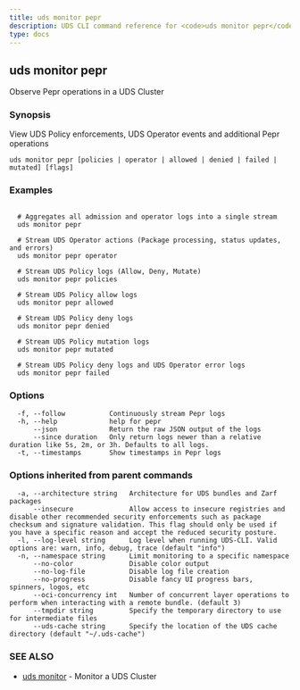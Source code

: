 ```yaml
---
title: uds monitor pepr
description: UDS CLI command reference for <code>uds monitor pepr</code>.
type: docs
---
```

## uds monitor pepr

Observe Pepr operations in a UDS Cluster

### Synopsis

View UDS Policy enforcements, UDS Operator events and additional Pepr operations

```
uds monitor pepr [policies | operator | allowed | denied | failed | mutated] [flags]
```

### Examples

```

  # Aggregates all admission and operator logs into a single stream
  uds monitor pepr

  # Stream UDS Operator actions (Package processing, status updates, and errors)
  uds monitor pepr operator

  # Stream UDS Policy logs (Allow, Deny, Mutate)
  uds monitor pepr policies

  # Stream UDS Policy allow logs
  uds monitor pepr allowed

  # Stream UDS Policy deny logs
  uds monitor pepr denied

  # Stream UDS Policy mutation logs
  uds monitor pepr mutated

  # Stream UDS Policy deny logs and UDS Operator error logs
  uds monitor pepr failed
```

### Options

```
  -f, --follow           Continuously stream Pepr logs
  -h, --help             help for pepr
      --json             Return the raw JSON output of the logs
      --since duration   Only return logs newer than a relative duration like 5s, 2m, or 3h. Defaults to all logs.
  -t, --timestamps       Show timestamps in Pepr logs
```

### Options inherited from parent commands

```
  -a, --architecture string   Architecture for UDS bundles and Zarf packages
      --insecure              Allow access to insecure registries and disable other recommended security enforcements such as package checksum and signature validation. This flag should only be used if you have a specific reason and accept the reduced security posture.
  -l, --log-level string      Log level when running UDS-CLI. Valid options are: warn, info, debug, trace (default "info")
  -n, --namespace string      Limit monitoring to a specific namespace
      --no-color              Disable color output
      --no-log-file           Disable log file creation
      --no-progress           Disable fancy UI progress bars, spinners, logos, etc
      --oci-concurrency int   Number of concurrent layer operations to perform when interacting with a remote bundle. (default 3)
      --tmpdir string         Specify the temporary directory to use for intermediate files
      --uds-cache string      Specify the location of the UDS cache directory (default "~/.uds-cache")
```

### SEE ALSO

* [uds monitor](/cli/command-reference/uds_monitor/)	 - Monitor a UDS Cluster

